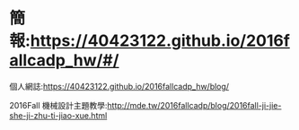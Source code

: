 # 簡報:https://40423122.github.io/2016fallcadp_hw/#/

個人網誌:https://40423122.github.io/2016fallcadp_hw/blog/

2016Fall 機械設計主題教學:http://mde.tw/2016fallcadp/blog/2016fall-ji-jie-she-ji-zhu-ti-jiao-xue.html
